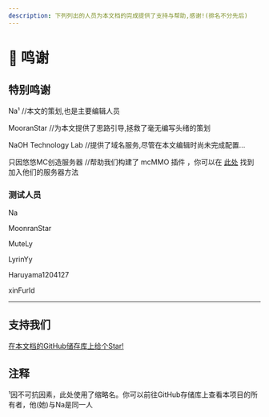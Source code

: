 ```yaml
---
description: 下列列出的人员为本文档的完成提供了支持与帮助,感谢!(排名不分先后)
---
```


# 🙏 鸣谢

## 特别鸣谢

Na¹ //本文的策划,也是主要编辑人员

MooranStar //为本文提供了思路引导,拯救了毫无编写头绪的策划

NaOH Technology Lab //提供了域名服务,尽管在本文编辑时尚未完成配置...

只因悠悠MC创造服务器 //帮助我们构建了 mcMMO 插件 ，你可以在 [此处](you-qing-lian-jie.md) 找到加入他们的服务器方法

### 测试人员

Na

MoonranStar

MuteLy

LyrinYy

Haruyama1204127

xinFurld

***

## 支持我们

[在本文档的GitHub储存库上给个Star!](https://github.com/NaOH-HaN/HNPS-Docs)

## 注释

¹因不可抗因素，此处使用了缩略名。你可以前往GitHub存储库上查看本项目的所有者，他(她)与Na是同一人
